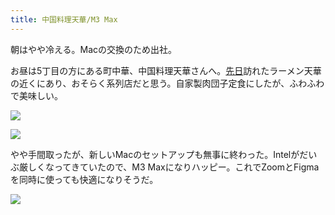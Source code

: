 ```yaml
---
title: 中国料理天華/M3 Max
---
```


朝はやや冷える。Macの交換のため出社。

お昼は5丁目の方にある町中華、中国料理天華さんへ。[先日](/articles/20240409)訪れたラーメン天華の近くにあり、おそらく系列店だと思う。自家製肉団子定食にしたが、ふわふわで美味しい。

![](https://photos.apkas.net/medium/202405/20240514-134015.webp)

![](https://photos.apkas.net/medium/202405/20240514-135547.webp)

やや手間取ったが、新しいMacのセットアップも無事に終わった。Intelがだいぶ厳しくなってきていたので、M3 Maxになりハッピー。これでZoomとFigmaを同時に使っても快適になりそうだ。

![](https://photos.apkas.net/medium/202405/20240514-184008.webp)
